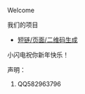 Welcome

我们的项目
*   [短链/页面/二维码生成](https://5e.fit/)

小闪电祝你新年快乐！

声明：
1. QQ582963796


<script async src="https://www.googletagmanager.com/gtag/js?id=UA-190316399-3"></script>
<script>
  window.dataLayer = window.dataLayer || [];
  function gtag(){dataLayer.push(arguments);}
  gtag('js', new Date());
  gtag('config', 'UA-190316399-3');
</script>
